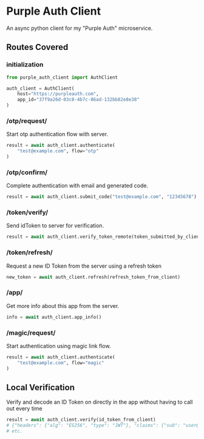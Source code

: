 # Purple Auth Client

An async python client for my "Purple Auth" microservice.

## Routes Covered

### initialization

```python
from purple_auth_client import AuthClient

auth_client = AuthClient(
    host="https://purpleauth.com",
    app_id="37f9a26d-03c8-4b7c-86ad-132bb82e8e38"
)
```

### /otp/request/

Start otp authentication flow with server.

```python
result = await auth_client.authenticate(
    "test@example.com", flow="otp"
)
```

### /otp/confirm/

Complete authentication with email and generated code.

```python
result = await auth_client.submit_code("test@example.com", "12345678")
```

### /token/verify/

Send idToken to server for verification.

```python
result = await auth_client.verify_token_remote(token_submitted_by_client)
```

### /token/refresh/

Request a new ID Token from the server using a refresh token

```python
new_token = await auth_client.refresh(refresh_token_from_client)
```


### /app/

Get more info about this app from the server.

```python
info = await auth_client.app_info()
```


### /magic/request/

Start authentication using magic link flow.

```python
result = await auth_client.authenticate(
    "test@example.com", flow="magic"
)
```


## Local Verification

Verify and decode an ID Token on directly in the app without having to
call out every time

```python
result = await auth_client.verify(id_token_from_client)
# {"headers": {"alg": "ES256", "type": "JWT"}, "claims": {"sub": "user@email.com", "exp": "test@example.com"}
# etc.

```

